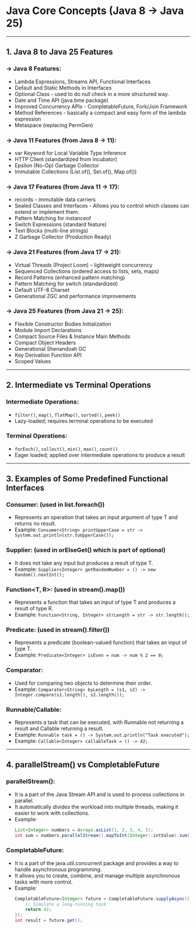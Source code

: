 # Java Core Concepts (Java 8 → Java 25)

---

## 1. Java 8 to Java 25 Features

### -> Java 8 Features:
- Lambda Expressions, Streams API, Functional Interfaces
- Default and Static Methods in Interfaces
- Optional Class - used to do null check in a more structured way.
- Date and Time API (java.time package)
- Improved Concurrency APIs - CompletableFuture, Fork/Join Framework
- Method References - basically a compact and easy form of the lambda expression
- Metaspace (replacing PermGen)

### -> Java 11 Features (from Java 8 → 11):
- var Keyword for Local Variable Type Inference
- HTTP Client (standardized from incubator)
- Epsilon (No-Op) Garbage Collector
- Immutable Collections (List.of(), Set.of(), Map.of())

### -> Java 17 Features (from Java 11 → 17):
- records - immutable data carriers
- Sealed Classes and Interfaces - Allows you to control which classes can extend or implement them.
- Pattern Matching for instanceof
- Switch Expressions (standard feature)
- Text Blocks (multi-line strings)
- Z Garbage Collector (Production Ready)

### -> Java 21 Features (from Java 17 → 21):
- Virtual Threads (Project Loom) – lightweight concurrency
- Sequenced Collections (ordered access to lists, sets, maps)
- Record Patterns (enhanced pattern matching)
- Pattern Matching for switch (standardized)
- Default UTF-8 Charset
- Generational ZGC and performance improvements

### -> Java 25 Features (from Java 21 → 25):
- Flexible Constructor Bodies Initialization
- Module Import Declarations
- Compact Source Files & Instance Main Methods
- Compact Object Headers
- Generational Shenandoah GC
- Key Derivation Function API
- Scoped Values

---

## 2. Intermediate vs Terminal Operations

### Intermediate Operations:
- `filter()`, `map()`, `flatMap()`, `sorted()`, `peek()`
- Lazy-loaded; requires terminal operations to be executed

### Terminal Operations:
- `forEach()`, `collect()`, `min()`, `max()`, `count()`
- Eager loaded; applied over intermediate operations to produce a result

---

## 3. Examples of Some Predefined Functional Interfaces

### Consumer<T>: (used in list.foreach())
- Represents an operation that takes an input argument of type T and returns no result.
- Example: `Consumer<String> printUpperCase = str -> System.out.println(str.toUpperCase());`

### Supplier<T>: (used in orElseGet() which is part of optional)
- It does not take any input but produces a result of type T.
- Example: `Supplier<Integer> getRandomNumber = () -> new Random().nextInt();`

### Function<T, R>: (used in stream().map())
- Represents a function that takes an input of type T and produces a result of type R.
- Example: `Function<String, Integer> strLength = str -> str.length();`

### Predicate<T>: (used in stream().filter())
- Represents a predicate (boolean-valued function) that takes an input of type T.
- Example: `Predicate<Integer> isEven = num -> num % 2 == 0;`

### Comparator<T>:
- Used for comparing two objects to determine their order.
- Example: `Comparator<String> byLength = (s1, s2) -> Integer.compare(s1.length(), s2.length());`

### Runnable/Callable:
- Represents a task that can be executed, with Runnable not returning a result and Callable returning a result.
- Example: `Runnable task = () -> System.out.println("Task executed");`
- Example: `Callable<Integer> callableTask = () -> 42;`

---

## 4. parallelStream() vs CompletableFuture

### parallelStream():
- It is a part of the Java Stream API and is used to process collections in parallel.
- It automatically divides the workload into multiple threads, making it easier to work with collections.
- Example:
  ```java
  List<Integer> numbers = Arrays.asList(1, 2, 3, 4, 5);
  int sum = numbers.parallelStream().mapToInt(Integer::intValue).sum();
  ```

### CompletableFuture:
- It is a part of the java.util.concurrent package and provides a way to handle asynchronous programming.
- It allows you to create, combine, and manage multiple asynchronous tasks with more control.
- Example:
  ```java
  CompletableFuture<Integer> future = CompletableFuture.supplyAsync(() -> {
      // Simulate a long-running task
      return 42;
  });
  int result = future.get();
  ```
